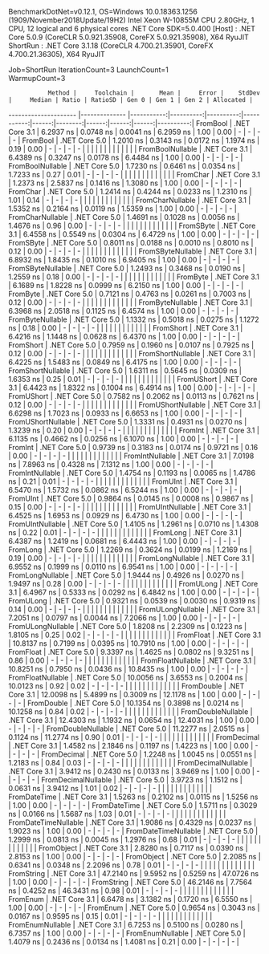 
BenchmarkDotNet=v0.12.1, OS=Windows 10.0.18363.1256 (1909/November2018Update/19H2)
Intel Xeon W-10855M CPU 2.80GHz, 1 CPU, 12 logical and 6 physical cores
.NET Core SDK=5.0.400
  [Host]   : .NET Core 5.0.9 (CoreCLR 5.0.921.35908, CoreFX 5.0.921.35908), X64 RyuJIT
  ShortRun : .NET Core 3.1.18 (CoreCLR 4.700.21.35901, CoreFX 4.700.21.36305), X64 RyuJIT

Job=ShortRun  IterationCount=3  LaunchCount=1  
WarmupCount=3  

               Method |     Toolchain |       Mean |     Error |    StdDev |     Median | Ratio | RatioSD | Gen 0 | Gen 1 | Gen 2 | Allocated |
--------------------- |-------------- |-----------:|----------:|----------:|-----------:|------:|--------:|------:|------:|------:|----------:|
             FromBool | .NET Core 3.1 |  6.2937 ns | 0.0748 ns | 0.0041 ns |  6.2959 ns |  1.00 |    0.00 |     - |     - |     - |         - |
             FromBool | .NET Core 5.0 |  1.2010 ns | 0.3143 ns | 0.0172 ns |  1.1974 ns |  0.19 |    0.00 |     - |     - |     - |         - |
                      |               |            |           |           |            |       |         |       |       |       |           |
     FromBoolNullable | .NET Core 3.1 |  6.4389 ns | 0.3247 ns | 0.0178 ns |  6.4484 ns |  1.00 |    0.00 |     - |     - |     - |         - |
     FromBoolNullable | .NET Core 5.0 |  1.7230 ns | 0.6461 ns | 0.0354 ns |  1.7233 ns |  0.27 |    0.01 |     - |     - |     - |         - |
                      |               |            |           |           |            |       |         |       |       |       |           |
             FromChar | .NET Core 3.1 |  1.2373 ns | 2.5837 ns | 0.1416 ns |  1.3080 ns |  1.00 |    0.00 |     - |     - |     - |         - |
             FromChar | .NET Core 5.0 |  1.2414 ns | 0.4244 ns | 0.0233 ns |  1.2310 ns |  1.01 |    0.14 |     - |     - |     - |         - |
                      |               |            |           |           |            |       |         |       |       |       |           |
     FromCharNullable | .NET Core 3.1 |  1.5352 ns | 0.2164 ns | 0.0119 ns |  1.5359 ns |  1.00 |    0.00 |     - |     - |     - |         - |
     FromCharNullable | .NET Core 5.0 |  1.4691 ns | 0.1028 ns | 0.0056 ns |  1.4676 ns |  0.96 |    0.00 |     - |     - |     - |         - |
                      |               |            |           |           |            |       |         |       |       |       |           |
            FromSByte | .NET Core 3.1 |  6.4558 ns | 0.5549 ns | 0.0304 ns |  6.4729 ns |  1.00 |    0.00 |     - |     - |     - |         - |
            FromSByte | .NET Core 5.0 |  0.8011 ns | 0.0188 ns | 0.0010 ns |  0.8010 ns |  0.12 |    0.00 |     - |     - |     - |         - |
                      |               |            |           |           |            |       |         |       |       |       |           |
    FromSByteNullable | .NET Core 3.1 |  6.8932 ns | 1.8435 ns | 0.1010 ns |  6.9405 ns |  1.00 |    0.00 |     - |     - |     - |         - |
    FromSByteNullable | .NET Core 5.0 |  1.2493 ns | 0.3468 ns | 0.0190 ns |  1.2559 ns |  0.18 |    0.00 |     - |     - |     - |         - |
                      |               |            |           |           |            |       |         |       |       |       |           |
             FromByte | .NET Core 3.1 |  6.1689 ns | 1.8228 ns | 0.0999 ns |  6.2150 ns |  1.00 |    0.00 |     - |     - |     - |         - |
             FromByte | .NET Core 5.0 |  0.7121 ns | 0.4763 ns | 0.0261 ns |  0.7003 ns |  0.12 |    0.00 |     - |     - |     - |         - |
                      |               |            |           |           |            |       |         |       |       |       |           |
     FromByteNullable | .NET Core 3.1 |  6.3968 ns | 2.0518 ns | 0.1125 ns |  6.4574 ns |  1.00 |    0.00 |     - |     - |     - |         - |
     FromByteNullable | .NET Core 5.0 |  1.1332 ns | 0.5018 ns | 0.0275 ns |  1.1272 ns |  0.18 |    0.00 |     - |     - |     - |         - |
                      |               |            |           |           |            |       |         |       |       |       |           |
            FromShort | .NET Core 3.1 |  6.4216 ns | 1.1448 ns | 0.0628 ns |  6.4370 ns |  1.00 |    0.00 |     - |     - |     - |         - |
            FromShort | .NET Core 5.0 |  0.7959 ns | 0.1960 ns | 0.0107 ns |  0.7925 ns |  0.12 |    0.00 |     - |     - |     - |         - |
                      |               |            |           |           |            |       |         |       |       |       |           |
    FromShortNullable | .NET Core 3.1 |  6.4225 ns | 1.5483 ns | 0.0849 ns |  6.4175 ns |  1.00 |    0.00 |     - |     - |     - |         - |
    FromShortNullable | .NET Core 5.0 |  1.6311 ns | 0.5645 ns | 0.0309 ns |  1.6353 ns |  0.25 |    0.01 |     - |     - |     - |         - |
                      |               |            |           |           |            |       |         |       |       |       |           |
           FromUShort | .NET Core 3.1 |  6.4423 ns | 1.8322 ns | 0.1004 ns |  6.4914 ns |  1.00 |    0.00 |     - |     - |     - |         - |
           FromUShort | .NET Core 5.0 |  0.7582 ns | 0.2062 ns | 0.0113 ns |  0.7621 ns |  0.12 |    0.00 |     - |     - |     - |         - |
                      |               |            |           |           |            |       |         |       |       |       |           |
   FromUShortNullable | .NET Core 3.1 |  6.6298 ns | 1.7023 ns | 0.0933 ns |  6.6653 ns |  1.00 |    0.00 |     - |     - |     - |         - |
   FromUShortNullable | .NET Core 5.0 |  1.3331 ns | 0.4931 ns | 0.0270 ns |  1.3239 ns |  0.20 |    0.00 |     - |     - |     - |         - |
                      |               |            |           |           |            |       |         |       |       |       |           |
              FromInt | .NET Core 3.1 |  6.1135 ns | 0.4662 ns | 0.0256 ns |  6.1070 ns |  1.00 |    0.00 |     - |     - |     - |         - |
              FromInt | .NET Core 5.0 |  0.9739 ns | 0.3183 ns | 0.0174 ns |  0.9721 ns |  0.16 |    0.00 |     - |     - |     - |         - |
                      |               |            |           |           |            |       |         |       |       |       |           |
      FromIntNullable | .NET Core 3.1 |  7.0198 ns | 7.8963 ns | 0.4328 ns |  7.1312 ns |  1.00 |    0.00 |     - |     - |     - |         - |
      FromIntNullable | .NET Core 5.0 |  1.4754 ns | 0.1193 ns | 0.0065 ns |  1.4786 ns |  0.21 |    0.01 |     - |     - |     - |         - |
                      |               |            |           |           |            |       |         |       |       |       |           |
             FromUInt | .NET Core 3.1 |  6.5470 ns | 1.5732 ns | 0.0862 ns |  6.5244 ns |  1.00 |    0.00 |     - |     - |     - |         - |
             FromUInt | .NET Core 5.0 |  0.9864 ns | 0.0145 ns | 0.0008 ns |  0.9867 ns |  0.15 |    0.00 |     - |     - |     - |         - |
                      |               |            |           |           |            |       |         |       |       |       |           |
     FromUIntNullable | .NET Core 3.1 |  6.4525 ns | 1.6953 ns | 0.0929 ns |  6.4730 ns |  1.00 |    0.00 |     - |     - |     - |         - |
     FromUIntNullable | .NET Core 5.0 |  1.4105 ns | 1.2961 ns | 0.0710 ns |  1.4308 ns |  0.22 |    0.01 |     - |     - |     - |         - |
                      |               |            |           |           |            |       |         |       |       |       |           |
             FromLong | .NET Core 3.1 |  6.4387 ns | 1.2419 ns | 0.0681 ns |  6.4443 ns |  1.00 |    0.00 |     - |     - |     - |         - |
             FromLong | .NET Core 5.0 |  1.2269 ns | 0.3624 ns | 0.0199 ns |  1.2169 ns |  0.19 |    0.00 |     - |     - |     - |         - |
                      |               |            |           |           |            |       |         |       |       |       |           |
     FromLongNullable | .NET Core 3.1 |  6.9552 ns | 0.1999 ns | 0.0110 ns |  6.9541 ns |  1.00 |    0.00 |     - |     - |     - |         - |
     FromLongNullable | .NET Core 5.0 |  1.9444 ns | 0.4926 ns | 0.0270 ns |  1.9497 ns |  0.28 |    0.00 |     - |     - |     - |         - |
                      |               |            |           |           |            |       |         |       |       |       |           |
            FromULong | .NET Core 3.1 |  6.4967 ns | 0.5333 ns | 0.0292 ns |  6.4842 ns |  1.00 |    0.00 |     - |     - |     - |         - |
            FromULong | .NET Core 5.0 |  0.9321 ns | 0.0539 ns | 0.0030 ns |  0.9319 ns |  0.14 |    0.00 |     - |     - |     - |         - |
                      |               |            |           |           |            |       |         |       |       |       |           |
    FromULongNullable | .NET Core 3.1 |  7.2051 ns | 0.0797 ns | 0.0044 ns |  7.2066 ns |  1.00 |    0.00 |     - |     - |     - |         - |
    FromULongNullable | .NET Core 5.0 |  1.8208 ns | 2.2309 ns | 0.1223 ns |  1.8105 ns |  0.25 |    0.02 |     - |     - |     - |         - |
                      |               |            |           |           |            |       |         |       |       |       |           |
            FromFloat | .NET Core 3.1 | 10.8137 ns | 0.7199 ns | 0.0395 ns | 10.7910 ns |  1.00 |    0.00 |     - |     - |     - |         - |
            FromFloat | .NET Core 5.0 |  9.3397 ns | 1.4625 ns | 0.0802 ns |  9.3251 ns |  0.86 |    0.00 |     - |     - |     - |         - |
                      |               |            |           |           |            |       |         |       |       |       |           |
    FromFloatNullable | .NET Core 3.1 | 10.8251 ns | 0.7950 ns | 0.0436 ns | 10.8435 ns |  1.00 |    0.00 |     - |     - |     - |         - |
    FromFloatNullable | .NET Core 5.0 | 10.0056 ns | 3.6553 ns | 0.2004 ns | 10.0123 ns |  0.92 |    0.02 |     - |     - |     - |         - |
                      |               |            |           |           |            |       |         |       |       |       |           |
           FromDouble | .NET Core 3.1 | 12.0098 ns | 5.4899 ns | 0.3009 ns | 12.1178 ns |  1.00 |    0.00 |     - |     - |     - |         - |
           FromDouble | .NET Core 5.0 | 10.1354 ns | 0.3898 ns | 0.0214 ns | 10.1258 ns |  0.84 |    0.02 |     - |     - |     - |         - |
                      |               |            |           |           |            |       |         |       |       |       |           |
   FromDoubleNullable | .NET Core 3.1 | 12.4303 ns | 1.1932 ns | 0.0654 ns | 12.4031 ns |  1.00 |    0.00 |     - |     - |     - |         - |
   FromDoubleNullable | .NET Core 5.0 | 11.2277 ns | 2.0515 ns | 0.1124 ns | 11.2774 ns |  0.90 |    0.01 |     - |     - |     - |         - |
                      |               |            |           |           |            |       |         |       |       |       |           |
          FromDecimal | .NET Core 3.1 |  1.4582 ns | 2.1846 ns | 0.1197 ns |  1.4223 ns |  1.00 |    0.00 |     - |     - |     - |         - |
          FromDecimal | .NET Core 5.0 |  1.2248 ns | 1.0045 ns | 0.0551 ns |  1.2183 ns |  0.84 |    0.03 |     - |     - |     - |         - |
                      |               |            |           |           |            |       |         |       |       |       |           |
  FromDecimalNullable | .NET Core 3.1 |  3.9412 ns | 0.2430 ns | 0.0133 ns |  3.9469 ns |  1.00 |    0.00 |     - |     - |     - |         - |
  FromDecimalNullable | .NET Core 5.0 |  3.9723 ns | 1.1512 ns | 0.0631 ns |  3.9412 ns |  1.01 |    0.02 |     - |     - |     - |         - |
                      |               |            |           |           |            |       |         |       |       |       |           |
         FromDateTime | .NET Core 3.1 |  1.5263 ns | 0.2102 ns | 0.0115 ns |  1.5256 ns |  1.00 |    0.00 |     - |     - |     - |         - |
         FromDateTime | .NET Core 5.0 |  1.5711 ns | 0.3029 ns | 0.0166 ns |  1.5687 ns |  1.03 |    0.01 |     - |     - |     - |         - |
                      |               |            |           |           |            |       |         |       |       |       |           |
 FromDateTimeNullable | .NET Core 3.1 |  1.9086 ns | 0.4329 ns | 0.0237 ns |  1.9023 ns |  1.00 |    0.00 |     - |     - |     - |         - |
 FromDateTimeNullable | .NET Core 5.0 |  1.2999 ns | 0.0813 ns | 0.0045 ns |  1.2976 ns |  0.68 |    0.01 |     - |     - |     - |         - |
                      |               |            |           |           |            |       |         |       |       |       |           |
           FromObject | .NET Core 3.1 |  2.8280 ns | 0.7117 ns | 0.0390 ns |  2.8153 ns |  1.00 |    0.00 |     - |     - |     - |         - |
           FromObject | .NET Core 5.0 |  2.2085 ns | 0.6341 ns | 0.0348 ns |  2.2096 ns |  0.78 |    0.01 |     - |     - |     - |         - |
                      |               |            |           |           |            |       |         |       |       |       |           |
           FromString | .NET Core 3.1 | 47.2140 ns | 9.5952 ns | 0.5259 ns | 47.0726 ns |  1.00 |    0.00 |     - |     - |     - |         - |
           FromString | .NET Core 5.0 | 46.2146 ns | 7.7564 ns | 0.4252 ns | 46.3431 ns |  0.98 |    0.01 |     - |     - |     - |         - |
                      |               |            |           |           |            |       |         |       |       |       |           |
             FromEnum | .NET Core 3.1 |  6.6478 ns | 3.1382 ns | 0.1720 ns |  6.5550 ns |  1.00 |    0.00 |     - |     - |     - |         - |
             FromEnum | .NET Core 5.0 |  0.9654 ns | 0.3043 ns | 0.0167 ns |  0.9595 ns |  0.15 |    0.01 |     - |     - |     - |         - |
                      |               |            |           |           |            |       |         |       |       |       |           |
     FromEnumNullable | .NET Core 3.1 |  6.7253 ns | 0.5100 ns | 0.0280 ns |  6.7357 ns |  1.00 |    0.00 |     - |     - |     - |         - |
     FromEnumNullable | .NET Core 5.0 |  1.4079 ns | 0.2436 ns | 0.0134 ns |  1.4081 ns |  0.21 |    0.00 |     - |     - |     - |         - |
